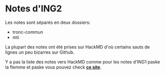 # Notes d'ING2
Les notes sont séparés en deux dossiers:
- tronc-commun
- mti

La plupart des notes ont été prises sur HackMD d'où certains sauts de lignes un peu bizarres sur Github.

Y a pas la liste des notes vers HackMD comme pour les notes d'ING1 paske la flemme et paske vous pouvez check **[ce site](https://shaigrorb.github.io/notes-epita-ing/#ing2-notes)**.